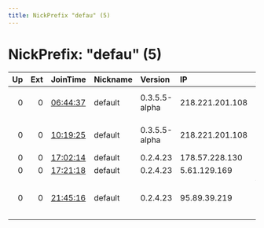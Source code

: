 ```yaml
---
title: NickPrefix "defau" (5)
---
```


# NickPrefix: "defau" (5)

|   Up |   Ext | JoinTime                                                                                            | Nickname   | Version       | IP              | AS                               | CC   |   ORp |   Dirp | OS      | Contact   |   eFamMembers |
|-----:|------:|:----------------------------------------------------------------------------------------------------|:-----------|:--------------|:----------------|:---------------------------------|:-----|------:|-------:|:--------|:----------|--------------:|
|    0 |     0 | [06:44:37](https://metrics.torproject.org/rs.html#details/64BB7C4E6FA1387EC4CD652F712AE8CBEA2029FB) | default    | 0.3.5.5-alpha | 218.221.201.108 | So-net Entertainment Corporation | jp   | 50936 |      0 | Windows | None      |             1 |
|    0 |     0 | [10:19:25](https://metrics.torproject.org/rs.html#details/0E473088DB8FF1E8E563116F0F08BA7D430F349F) | default    | 0.3.5.5-alpha | 218.221.201.108 | So-net Entertainment Corporation | jp   | 50936 |      0 | Windows | None      |             1 |
|    0 |     0 | [17:02:14](https://metrics.torproject.org/rs.html#details/441106FC97E73C2E888AE050D0461CA1ADE15A23) | default    | 0.2.4.23      | 178.57.228.130  | Flex Ltd.                        | ru   |   443 |   9030 | Windows | None      |             1 |
|    0 |     0 | [17:21:18](https://metrics.torproject.org/rs.html#details/8A9BBB5DC1F088FECD76167B198E8E0D3D5AB2C5) | default    | 0.2.4.23      | 5.61.129.169    | TELE AG                          | de   |   443 |   9030 | Windows | None      |             1 |
|    0 |     0 | [21:45:16](https://metrics.torproject.org/rs.html#details/66894EC8C6A66519A9E7638CC64583D88AECCD0A) | default    | 0.2.4.23      | 95.89.39.219    | Vodafone Kabel Deutschland GmbH  | de   |   443 |   9030 | Windows | None      |             1 |
